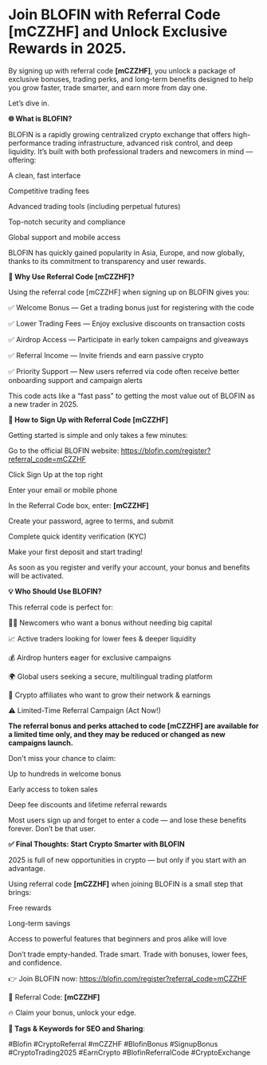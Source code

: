 # Join BLOFIN with Referral Code [mCZZHF] and Unlock Exclusive Rewards in 2025.

By signing up with referral code **[mCZZHF]**, you unlock a package of exclusive bonuses, trading perks, and long-term benefits designed to help you grow faster, trade smarter, and earn more from day one.

Let’s dive in.

**🌐 What is BLOFIN?**

BLOFIN is a rapidly growing centralized crypto exchange that offers high-performance trading infrastructure, advanced risk control, and deep liquidity. It’s built with both professional traders and newcomers in mind — offering:

A clean, fast interface

Competitive trading fees

Advanced trading tools (including perpetual futures)

Top-notch security and compliance

Global support and mobile access

BLOFIN has quickly gained popularity in Asia, Europe, and now globally, thanks to its commitment to transparency and user rewards.

**🎁 Why Use Referral Code [mCZZHF]?**

Using the referral code [mCZZHF] when signing up on BLOFIN gives you:

✅ Welcome Bonus — Get a trading bonus just for registering with the code

✅ Lower Trading Fees — Enjoy exclusive discounts on transaction costs

✅ Airdrop Access — Participate in early token campaigns and giveaways

✅ Referral Income — Invite friends and earn passive crypto

✅ Priority Support — New users referred via code often receive better onboarding support and campaign alerts

This code acts like a “fast pass” to getting the most value out of BLOFIN as a new trader in 2025.

**🚀 How to Sign Up with Referral Code [mCZZHF]**

Getting started is simple and only takes a few minutes:

Go to the official BLOFIN website: https://blofin.com/register?referral_code=mCZZHF

Click Sign Up at the top right

Enter your email or mobile phone

In the Referral Code box, enter: **[mCZZHF]**

Create your password, agree to terms, and submit

Complete quick identity verification (KYC)

Make your first deposit and start trading!

As soon as you register and verify your account, your bonus and benefits will be activated.

**💡 Who Should Use BLOFIN?**

This referral code is perfect for:

🧑‍💻 Newcomers who want a bonus without needing big capital

📈 Active traders looking for lower fees & deeper liquidity

💰 Airdrop hunters eager for exclusive campaigns

🌍 Global users seeking a secure, multilingual trading platform

🤝 Crypto affiliates who want to grow their network & earnings

⚠️ Limited-Time Referral Campaign (Act Now!)

**The referral bonus and perks attached to code [mCZZHF] are available for a limited time only, and they may be reduced or changed as new campaigns launch.**

Don't miss your chance to claim:

Up to hundreds in welcome bonus

Early access to token sales

Deep fee discounts and lifetime referral rewards

Most users sign up and forget to enter a code — and lose these benefits forever. Don’t be that user.

**✅ Final Thoughts: Start Crypto Smarter with BLOFIN**

2025 is full of new opportunities in crypto — but only if you start with an advantage.

Using referral code **[mCZZHF]** when joining BLOFIN is a small step that brings:

Free rewards

Long-term savings

Access to powerful features that beginners and pros alike will love

Don’t trade empty-handed. Trade smart. Trade with bonuses, lower fees, and confidence.

👉 Join BLOFIN now: https://blofin.com/register?referral_code=mCZZHF

🎁 Referral Code: **[mCZZHF]**

🔥 Claim your bonus, unlock your edge.

**📢 Tags & Keywords for SEO and Sharing**:

#Blofin #CryptoReferral #mCZZHF #BlofinBonus #SignupBonus #CryptoTrading2025 #EarnCrypto #BlofinReferralCode #CryptoExchange
